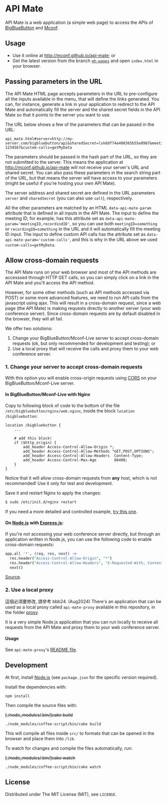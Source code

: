 API Mate
========

API Mate is a web application (a simple web page) to access the APIs of [BigBlueButton](http://bigbluebutton.org) and [Mconf](http://mconf.org).

Usage
-----

* Use it online at http://mconf.github.io/api-mate; or
* Get the latest version from the branch [`gh-pages`](https://github.com/mconf/api-mate/tree/gh-pages) and
  open `index.html` in your browser.


## Passing parameters in the URL

The API Mate HTML page accepts parameters in the URL to pre-configure all the inputs available in the
menu, that will define the links generated. You can, for instance, generate a link in your application
to redirect to the API Mate and automatically fill the server and the shared secret fields in the
API Mate so that it points to the server you want to use.

The URL below shows a few of the parameters that can be passed in the URL:

```
api_mate.html#server=http://my-server.com/bigbluebutton/api&sharedSecret=lsk8df74e400365b55e0987&meetingID=meeting-1234567&custom-calls=getMyData
```

The parameters should be passed in the hash part of the URL, so they are not submitted to the server.
This means the application at http://mconf.github.io/api-mate will not receive your server's URL
and shared secret. You can also pass these parameters in the search string part of the URL, but that means the server will have access to your parameters (might be useful if
you're hosting your own API Mate).

The server address and shared secret are defined in the URL parameters `server` and `sharedSecret`
(you can also use `salt`), respectively.

All the other parameters are matched by an HTML `data-api-mate-param` attribute that is defined
in all inputs in the API Mate. The input to define the meeting ID, for example, has this attribute
set as `data-api-mate-param='meetingID,recordindID'`, so you can use both `meetingID=something` or
`recordingID=something` in the URL and it will automatically fill the meeting ID input. The input
to define custom API calls has the attribute set as `data-api-mate-param='custom-calls'`, and this
is why in the URL above we used `custom-calls=getMyData`.


## Allow cross-domain requests

The API Mate runs on your web browser and most of the API methods are accesssed through HTTP GET
calls, so you can simply click on a link in the API Mate and you'll access the API method.

However, for some other methods (such as API methods accessed via POST) or some more advanced
features, we need to run API calls from the javascript using ajax. This will result in a cross-domain
request, since a web page (the API Mate) is making requests directly to another server (your web
conference server). Since cross-domain requests are by default disabled in the browser, they will
all fail.

We offer two solutions:

1. Change your BigBlueButton/Mconf-Live server to accept cross-domain requests (ok, but only
   recommended for development and testing); or
2. Use a local proxy that will receive the calls and proxy them to your web conference server.

### 1. Change your server to accept cross-domain requests

With this option you will enable cross-origin requests using
[CORS](http://en.wikipedia.org/wiki/Cross-origin_resource_sharing) on your BigBlueButton/Mconf-Live server.

#### In BigBlueButton/Mconf-Live with Nginx

Copy to following block of code to the bottom of the file `/etc/bigbluebutton/nginx/web.nginx`, inside the
block `location /bigbluebutton`:

```
location /bigbluebutton {
    ...

    # add this block!
    if ($http_origin) {
        add_header Access-Control-Allow-Origin *;
        add_header Access-Control-Allow-Methods "GET,POST,OPTIONS";
        add_header Access-Control-Allow-Headers  Content-Type;
        add_header Access-Control-Max-Age        86400;
    }
}
```

Notice that it will allow cross-domain requests from **any** host, which is not recommended! Use it only
for test and development.

Save it and restart Nginx to apply the changes:

```bash
$ sudo /etc/init.d/nginx restart
```

If you need a more detailed and controlled example, [try this one](http://enable-cors.org/server_nginx.html).

#### On [Node.js](http://nodejs.org/) with [Express.js](http://expressjs.com/):

If you're not accessing your web conference server directly, but through an application written in
Node.js, you can use the following code to enable cross-domain requests:

```coffeescript
app.all '*', (req, res, next) ->
  res.header("Access-Control-Allow-Origin", "*")
  res.header("Access-Control-Allow-Headers", "X-Requested-With, Content-Type")
  next()
```

[Source](http://enable-cors.org/server_expressjs.html).


### 2. Use a local proxy

這個必須要修改, 請參考 bbb24. (Aug2024)
There's an application that can be used as a local proxy called `api-mate-proxy` available in this
repository, in the folder [proxy](https://github.com/mconf/api-mate/tree/master/proxy).

It is a very simple Node.js application that you can run locally to receive all requests
from the API Mate and proxy them to your web conference server.

#### Usage

See `api-mate-proxy`'s [README file](https://github.com/mconf/api-mate/tree/master/proxy).


Development
-----------

At first, install [Node.js](http://nodejs.org/) (see `package.json` for the specific version required).

Install the dependencies with:

    npm install

Then compile the source files with:

~~[./node_modules/.bin/]cake build~~

    ./node_modules/coffee-script/bin/cake build

This will compile all files inside `src/` to formats that can be opened in the browser and place them into `/lib`.

To watch for changes and compile the files automatically, run:

~~[./node_modules/.bin/]cake watch~~

    ./node_modules/coffee-script/bin/cake watch


License
-------

Distributed under The MIT License (MIT), see `LICENSE`.

